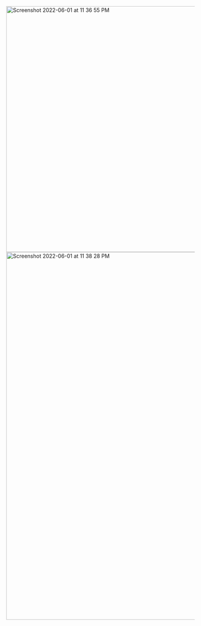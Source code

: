 <img width="658" alt="Screenshot 2022-06-01 at 11 36 55 PM" src="https://user-images.githubusercontent.com/17598334/171472933-d5ac9ddc-9315-42d9-9b48-2f2f92de1290.png">


<img width="984" alt="Screenshot 2022-06-01 at 11 38 28 PM" src="https://user-images.githubusercontent.com/17598334/171473240-f0404b2d-5b0b-44b4-93b3-32557d256682.png">
